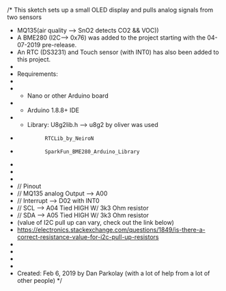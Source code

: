 /*  This sketch sets up a small OLED display and pulls analog signals from two sensors 
 *  MQ135(air quality --> SnO2 detects CO2 && VOC))
 *  A BME280 (I2C--> 0x76) was added to the project starting with the 04-07-2019 pre-release.
 *  An RTC (DS3231) and Touch sensor (with INT0) has also been added to this project. 
 * 
 *  Requirements:
 *
 *  * Nano or other Arduino board
 *  * Arduino 1.8.8+ IDE
 *  * Library: U8g2lib.h --> u8g2 by oliver was used
 *              RTCLib_by_NeiroN
 *              SparkFun_BME280_Arduino_Library
 *
 * 
 * 
 *  // Pinout
 *  //  MQ135 analog Output --> A00
 *  //  Interrupt           --> D02 with INT0
 *  //  SCL                 --> A04 Tied HIGH W/ 3k3 Ohm resistor
 *  //  SDA                 --> A05 Tied HIGH W/ 3k3 Ohm resistor
 * (value of I2C pull up can vary, check out the link below) 
 * https://electronics.stackexchange.com/questions/1849/is-there-a-correct-resistance-value-for-i2c-pull-up-resistors
 *   
 *   
 *   
 *   
 *   Created: Feb 6, 2019 by Dan Parkolay (with a lot of help from a lot of other people)
*/
